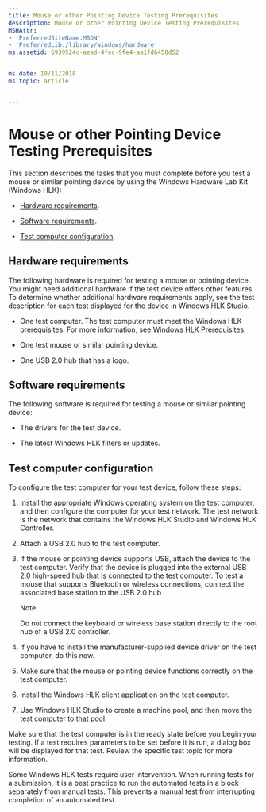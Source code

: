 ```yaml
---
title: Mouse or other Pointing Device Testing Prerequisites
description: Mouse or other Pointing Device Testing Prerequisites
MSHAttr:
- 'PreferredSiteName:MSDN'
- 'PreferredLib:/library/windows/hardware'
ms.assetid: 6939524c-aead-4fec-9fe4-aa1fd6458d52


ms.date: 10/11/2018
ms.topic: article


---
```


# Mouse or other Pointing Device Testing Prerequisites


This section describes the tasks that you must complete before you test a mouse or similar pointing device by using the Windows Hardware Lab Kit (Windows HLK):

-   [Hardware requirements](#bkmk-hck-mouse-hr).

-   [Software requirements](#bkmk-hck-mouse-sr).

-   [Test computer configuration](#bkmk-hck-mouse-tc).

## <span id="BKMK_HCK_Mouse_hR"></span><span id="bkmk-hck-mouse-hr"></span><span id="BKMK_HCK_MOUSE_HR"></span>Hardware requirements


The following hardware is required for testing a mouse or pointing device. You might need additional hardware if the test device offers other features. To determine whether additional hardware requirements apply, see the test description for each test displayed for the device in Windows HLK Studio.

- One test computer. The test computer must meet the Windows HLK prerequisites. For more information, see [Windows HLK Prerequisites](../getstarted/windows-hlk-prerequisites.md).

- One test mouse or similar pointing device.

- One USB 2.0 hub that has a logo.

## <span id="BKMK_HCK_Mouse_sR"></span><span id="bkmk-hck-mouse-sr"></span><span id="BKMK_HCK_MOUSE_SR"></span>Software requirements


The following software is required for testing a mouse or similar pointing device:

-   The drivers for the test device.

-   The latest Windows HLK filters or updates.

## <span id="BKMK_HCK_Mouse_tC"></span><span id="bkmk-hck-mouse-tc"></span><span id="BKMK_HCK_MOUSE_TC"></span>Test computer configuration


To configure the test computer for your test device, follow these steps:

1. Install the appropriate Windows operating system on the test computer, and then configure the computer for your test network. The test network is the network that contains the Windows HLK Studio and Windows HLK Controller.

2. Attach a USB 2.0 hub to the test computer.

3. If the mouse or pointing device supports USB, attach the device to the test computer. Verify that the device is plugged into the external USB 2.0 high-speed hub that is connected to the test computer. To test a mouse that supports Bluetooth or wireless connections, connect the associated base station to the USB 2.0 hub

   > [!NOTE]
   > 
   > Do not connect the keyboard or wireless base station directly to the root hub of a USB 2.0 controller.

     

4. If you have to install the manufacturer-supplied device driver on the test computer, do this now.

5. Make sure that the mouse or pointing device functions correctly on the test computer.

6. Install the Windows HLK client application on the test computer.

7. Use Windows HLK Studio to create a machine pool, and then move the test computer to that pool.

Make sure that the test computer is in the ready state before you begin your testing. If a test requires parameters to be set before it is run, a dialog box will be displayed for that test. Review the specific test topic for more information.

Some Windows HLK tests require user intervention. When running tests for a submission, it is a best practice to run the automated tests in a block separately from manual tests. This prevents a manual test from interrupting completion of an automated test.

 

 






